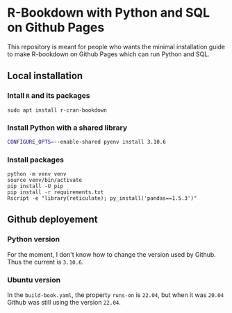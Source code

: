 # R-Bookdown with Python and SQL on Github Pages

This repository is meant for people who wants the minimal installation guide to make R-bookdown on Github Pages which can run Python and SQL.

## Local installation

### Intall `R` and its packages

```
sudo apt install r-cran-bookdown
```

### Install Python with a shared library

```bash
CONFIGURE_OPTS=--enable-shared pyenv install 3.10.6
```

### Install packages

```
python -m venv venv
source venv/bin/activate
pip install -U pip
pip install -r requirements.txt
Rscript -e "library(reticulate); py_install('pandas==1.5.3')"
```

## Github deployement

### Python version

For the moment, I don't know how to change the version used by Github.
Thus the current is `3.10.6`.


### Ubuntu version

In the `build-book.yaml`, the property `runs-on` is `22.04`, but when it was `20.04` Github was still using the version `22.04`.
